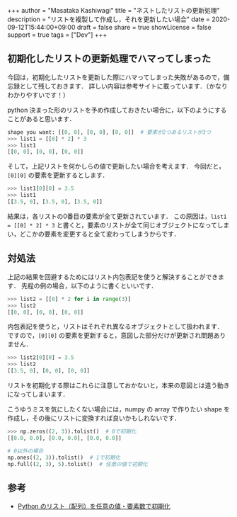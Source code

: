 +++
author = "Masataka Kashiwagi"
title = "ネストしたリストの更新処理"
description = "リストを複製して作成し，それを更新したい場合"
date = 2020-09-12T15:44:00+09:00
draft = false
share = true
showLicense = false
support = true
tags = ["Dev"]
+++

## 初期化したリストの更新処理でハマってしまった

今回は，初期化したリストを更新した際にハマってしまった失敗があるので，備忘録として残しておきます．
詳しい内容は参考サイトに載っています．（かなりわかりやすいです！）

python 決まった形のリストを予め作成しておきたい場合に，以下のようにすることがあると思います．

```python
shape you want: [[0, 0], [0, 0], [0, 0]]  # 要素が2つあるリストが3つ
>>> list1 = [[0] * 2] * 3
>>> list1
[[0, 0], [0, 0], [0, 0]]
```

そして，上記リストを何かしらの値で更新したい場合を考えます．
今回だと，`[0][0]` の要素を更新するとします．

```python
>>> list1[0][0] = 3.5
>>> list1
[[3.5, 0], [3.5, 0], [3.5, 0]]
```

結果は，各リストの0番目の要素が全て更新されています．
この原因は，`list1 = [[0] * 2] * 3` と書くと，要素のリストが全て同じオブジェクトになってしまい，どこかの要素を変更すると全て変わってしまうからです．

## 対処法

上記の結果を回避するためにはリスト内包表記を使うと解決することができます．
先程の例の場合，以下のように書くといいです．

```python
>>> list2 = [[0] * 2 for i in range(3)]
>>> list2
[[0, 0], [0, 0], [0, 0]]
```

内包表記を使うと，リストはそれぞれ異なるオブジェクトとして扱われます．
ですので，`[0][0]` の要素を更新すると，意図した部分だけが更新され問題ありません．

```python
>>> list2[0][0] = 3.5
>>> list2
[[3.5, 0], [0, 0], [0, 0]]
```

リストを初期化する際はこれらに注意しておかないと，本来の意図とは違う動きになってしまいます．

こうゆうミスを気にしたくない場合には，numpy の array で作りたい shape を作成し，その後にリストに変換すれば良いかもしれないです．

```python
>>> np.zeros((2, 3)).tolist()  # 0で初期化
[[0.0, 0.0], [0.0, 0.0], [0.0, 0.0]]

# 0以外の場合
np.ones((2, 3)).tolist()  # 1で初期化
np.full((2, 3), 5).tolist()  # 任意の値で初期化
```

## 参考

- [Python のリスト（配列）を任意の値・要素数で初期化](https://note.nkmk.me/python-list-initialize/)
